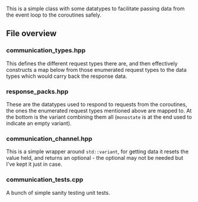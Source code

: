 This is a simple class with some datatypes to facilitate passing data from the event loop to the coroutines safely.

## File overview

### communication_types.hpp
This defines the different request types there are, and then effectively constructs a map below from those enumerated request types to the data types which would carry back the response data.

### response_packs.hpp
These are the datatypes used to respond to requests from the coroutines, the ones the enumerated request types mentioned above are mapped to.
At the bottom is the variant combining them all (`monostate` is at the end used to indicate an empty variant).

### communication_channel.hpp
This is a simple wrapper around `std::variant`, for getting data it resets the value held, and returns an optional - the optional may not be needed but I've kept it just in case.

### communication_tests.cpp
A bunch of simple sanity testing unit tests.
